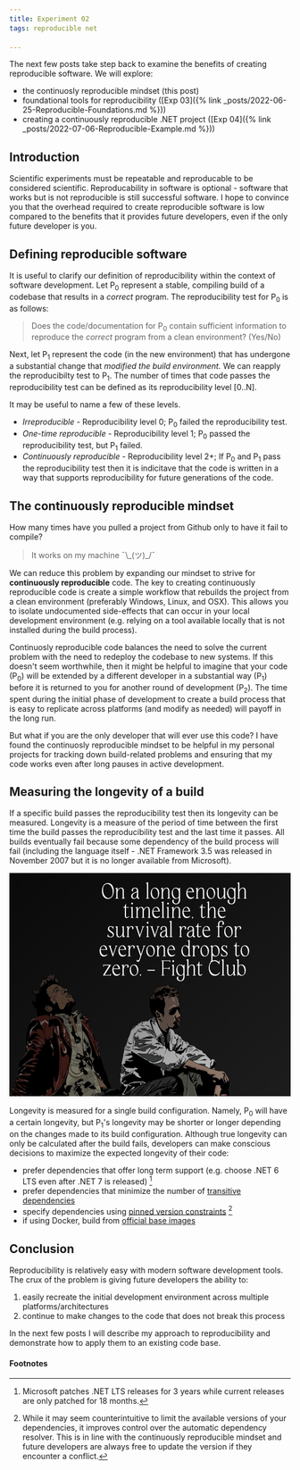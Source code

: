 ```yaml
---
title: Experiment 02
tags: reproducible net

---
```


The next few posts take step back to examine the benefits of creating reproducible software. We will explore:
  - the continuosly reproducible mindset (this post)  
  - foundational tools for reproducibility ([Exp 03]({% link _posts/2022-06-25-Reproducible-Foundations.md %}))
  - creating a continuously reproducible .NET project ([Exp 04]({% link _posts/2022-07-06-Reproducible-Example.md %}))

## Introduction

Scientific experiments must be repeatable and reproducable to be considered scientific. Reproducability in software is optional - software that works but is not reproducible is still successful software. I hope to convince you that the overhead required to create reproducible software is low compared to the benefits that it provides future developers, even if the only future developer is you.

## Defining reproducible software

It is useful to clarify our definition of reproducibility within the context of software development. Let P<sub>0</sub> represent a stable, compiling build of a codebase that results in a *correct* program. The reproducibility test for P<sub>0</sub> is as follows:

> Does the code/documentation for P<sub>0</sub> contain sufficient information to reproduce the *correct* program from a clean environment? (Yes/No)

Next, let P<sub>1</sub> represent the code (in the new environment) that has undergone a substantial change that *modified the build environment.* We can reapply the reproducibilty test to P<sub>1</sub>. The number of times that code passes the reproducibility test can be defined as its reproducibility level [0..N].

It may be useful to name a few of these levels.

- *Irreproducible* - Reproducibility level 0; P<sub>0</sub> failed the reproducibility test.
- *One-time reproducible* - Reproducibility level 1; P<sub>0</sub> passed the reproducibility test, but P<sub>1</sub> failed.
- *Continuously reproducible* - Reproducibility level 2+; If P<sub>0</sub> and P<sub>1</sub> pass the reproducibility test then it is indicitave that the code is written in a way that supports reproducibility for future generations of the code. 

## The continuously reproducible mindset

How many times have you pulled a project from Github only to have it fail to compile?

> It works on my machine ¯\\\_(ツ)_/¯

We can reduce this problem by expanding our mindset to strive for **continuously reproducible** code. The key to creating continuously reproducible code is create a simple workflow that rebuilds the project from a clean environment (preferably Windows, Linux, and OSX). This allows you to isolate undocumented side-effects that can occur in your local development environment (e.g. relying on a tool available locally that is not installed during the build process). 

Continuosly reproducible code balances the need to solve the current problem with the need to redeploy the codebase to new systems. If this doesn't seem worthwhile, then it might be helpful to imagine that your code (P<sub>0</sub>) will be extended by a different developer in a substantial way (P<sub>1</sub>) before it is returned to you for another round of development (P<sub>2</sub>). The time spent during the initial phase of development to create a build process that is easy to replicate across platforms (and modify as needed) will payoff in the long run.

But what if you are the only developer that will ever use this code? I have  found the continuosly reproducible mindset to be helpful in my personal projects for tracking down build-related problems and ensuring that my code works even after long pauses in active development. 

## Measuring the longevity of a build

If a specific build passes the reproducibility test then its longevity can be measured. Longevity is a measure of the period of time between the first time the build passes the reproducibility test and the last time it passes. All builds eventually fail because some dependency of the build process will fail (including the language itself - .NET Framework 3.5 was released in November  2007 but it is no longer available from Microsoft). 

<p align="center">
  <img width="600" height="400" src="/assets/images/fight_club.jpg">
</p>

Longevity is measured for a single build configuration. Namely, P<sub>0</sub> will have a certain longevity, but P<sub>1</sub>'s longevity may be shorter or longer depending on the changes made to its build configuration. Although true longevity can only be calculated after the build fails, developers can make conscious decisions to maximize the expected longevity of their code:
- prefer dependencies that offer long term support (e.g. choose .NET 6 LTS even after .NET 7 is released) [^1]
- prefer dependencies that minimize the number of [transitive dependencies](https://fsprojects.github.io/Paket/faq.html#What-does-transitive-dependencies-mean)
- specify dependencies using [pinned version constraints](https://fsprojects.github.io/Paket/nuget-dependencies.html#Pinned-version-constraint) [^2]
- if using Docker, build from [official base images](https://hub.docker.com/search?q=&type=image&image_filter=official) 

## Conclusion

Reproducibility is relatively easy with modern software development tools. The crux of the problem is giving future developers the ability to:
1. easily recreate the initial development environment across multiple platforms/architectures 
2. continue to make changes to the code that does not break this process

In the next few posts I will describe my approach to reproducibility and demonstrate how to apply them to an existing code base.

#### Footnotes

[^1]: Microsoft patches .NET LTS releases for 3 years while current releases are only patched for 18 months.

[^2]: While it may seem counterintuitive to limit the available versions of your dependencies, it improves control over the automatic dependency resolver. This is in line with the continuously reproducible mindset and future developers are always free to update the version if they encounter a conflict. 


<!--

1. Intro
  - need for reproducibility
  - in science
  - in software
  - in machine learning

2. Basic tools
  - Docker (links to learning resources)
  - Gitlab/Github 
  - CI/CD
  - permissive licensing

3. Producing reporducible builds
  - choice of baseline (LTS)
  - provide multiple options (multiple-platforms)
    - local install w/ ci/cd
    - docker-compose local (build)
  - push build complexity to lowest level

4. CI/CD
  - Gitlab runner w/ docker
  - (optional) docker registry

5. Publishing
  - code should be publish to allow someone (most likely yourself) to reproduce it
  - but it shouldnt be required; also provide standalone executables

-->



<!--
https://www.nature.com/articles/s41562-016-0021


The problem
A hallmark of scientific creativity is the ability to see novel and unexpected patterns in data. John Snow's identification of links between cholera and water supply17, Paul Broca's work on language lateralization18 and Jocelyn Bell Burnell's discovery of pulsars19 are examples of breakthroughs achieved by interpreting observations in a new way. However, a major challenge for scientists is to be open to new and important insights while simultaneously avoiding being misled by our tendency to see structure in randomness. The combination of apophenia (the tendency to see patterns in random data), confirmation bias (the tendency to focus on evidence that is in line with our expectations or favoured explanation) and hindsight bias (the tendency to see an event as having been predictable only after it has occurred) can easily lead us to false conclusions20. Thomas Levenson documents the example of astronomers who became convinced they had seen the fictitious planet Vulcan because their contemporary theories predicted its existence21. Experimenter effects are an example of this kind of bias22.

Over-interpretation of noise is facilitated by the extent to which data analysis is rapid, flexible and automated23. In a high-dimensional dataset, there may be hundreds or thousands of reasonable alternative approaches to analysing the same data24,25. For example, in a systematic review of functional magnetic resonance imaging (fMRI) studies, Carp showed that there were almost as many unique analytical pipelines as there were studies26. If several thousand potential analytical pipelines can be applied to high-dimensional data, the generation of false-positive findings is highly likely. For example, applying almost 7,000 analytical pipelines to a single fMRI dataset resulted in over 90% of brain voxels showing significant activation in at least one analysis27.

During data analysis it can be difficult for researchers to recognize P-hacking28 or data dredging because confirmation and hindsight biases can encourage the acceptance of outcomes that fit expectations or desires as appropriate, and the rejection of outcomes that do not as the result of suboptimal designs or analyses. Hypotheses may emerge that fit the data and are then reported without indication or recognition of their post hoc origin7. This, unfortunately, is not scientific discovery, but self-deception29. Uncontrolled, it can dramatically increase the false discovery rate. We need measures to counter the natural tendency of enthusiastic scientists who are motivated by discovery to see patterns in noise.


-->